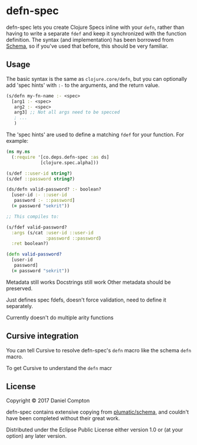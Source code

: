 # defn-spec

defn-spec lets you create Clojure Specs inline with your `defn`, rather than having to write a separate `fdef` and keep it synchronized with the function definition. The syntax (and implementation) has been borrowed from [Schema](https://github.com/plumatic/schema), so if you've used that before, this should be very familiar.

## Usage

The basic syntax is the same as `clojure.core/defn`, but you can optionally add 'spec hints' with `:-` to the arguments, and the return value.

```clj
(s/defn my-fn-name :- <spec>
  [arg1 :- <spec>
   arg2 :- <spec>
   arg3] ;; Not all args need to be specced
   ; ...
   )
```

The 'spec hints' are used to define a matching `fdef` for your function. For example:

```clj
(ns my.ns
  (:require '[co.deps.defn-spec :as ds]
             [clojure.spec.alpha]))

(s/def ::user-id string?)
(s/def ::password string?)

(ds/defn valid-password? :- boolean?
  [user-id :- ::user-id
   password :- ::password]
  (= password "sekrit"))

;; This compiles to:

(s/fdef valid-password?
  :args (s/cat :user-id ::user-id
               :password ::password)
  :ret boolean?)

(defn valid-password?
  [user-id
   password]
  (= password "sekrit"))
```

Metadata still works
Docstrings still work
Other metadata should be preserved.

Just defines spec fdefs, doesn't force validation, need to define it separately.

Currently doesn't do multiple arity functions

## Cursive integration

You can tell Cursive to resolve defn-spec's `defn` macro like the schema `defn` macro.



To get Cursive to understand the `defn` macr

## License

Copyright © 2017 Daniel Compton

defn-spec contains extensive copying from [plumatic/schema](https://github.com/plumatic/schema/), and couldn't have been completed without their great work.

Distributed under the Eclipse Public License either version 1.0 or (at
your option) any later version.
